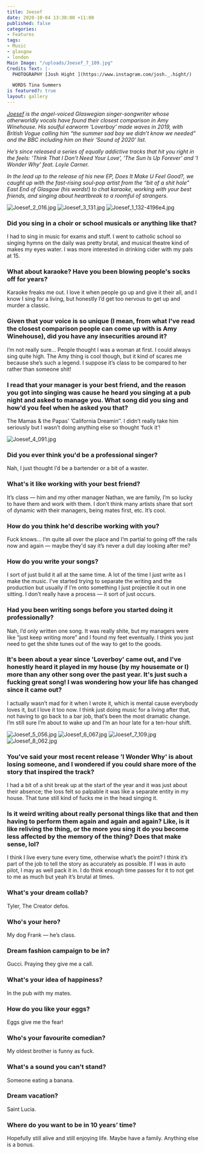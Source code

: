 ```yaml
---
title: Joesef
date: 2020-10-04 13:38:00 +11:00
published: false
categories:
- Features
tags:
- Music
- glasgow
- london
Main Image: "/uploads/Joesef_7_109.jpg"
Credits Text: |-
  PHOTOGRAPHY [Josh Hight ](https://www.instagram.com/josh._.hight/)

  WORDS Tina Summers
is featured?: true
layout: gallery
---
```


*[Joesef](https://www.instagram.com/joesefjoesefjoesef/) is the angel-voiced Glaswegian singer-songwriter whose otherworldly vocals have found their closest comparison in Amy Winehouse. His soulful earworm ‘Loverboy’ made waves in 2019, with British Vogue calling him “the summer sad boy we didn’t know we needed” and the BBC including him on their ‘Sound of 2020’ list.*

*He’s since released a series of equally addictive tracks that hit you right in the feels: ‘Think That I Don’t Need Your Love’, ‘The Sun Is Up Forever’ and ‘I Wonder Why’ feat. Loyle Carner.*

*In the lead up to the release of his new EP, Does It Make U Feel Good?, we caught up with the fast-rising soul-pop artist from the “bit of a shit hole" East End of Glasgow (his words!) to chat karaoke, working with your best friends, and singing about heartbreak to a roomful of strangers.*



![Joesef_2_016.jpg](/uploads/Joesef_2_016.jpg)
![Joesef_3_131.jpg](/uploads/Joesef_3_131.jpg)
![Joesef_1_132-4196e4.jpg](/uploads/Joesef_1_132-4196e4.jpg)

### Did you sing in a choir or school musicals or anything like that? 
I had to sing in music for exams and stuff. I went to catholic school so singing hymns on the daily was pretty brutal, and musical theatre kind of makes my eyes water. I was more interested in drinking cider with my pals at 15.

### What about karaoke? Have you been blowing people's socks off for years? 
Karaoke freaks me out. I love it when people go up and give it their all, and I know I sing for a living, but honestly I’d get too nervous to get up and murder a classic.

### Given that your voice is so unique (I mean, from what I've read the closest comparison people can come up with is Amy Winehouse), did you have any insecurities around it? 
I’m not really sure... People thought I was a woman at first. I could always sing quite high. The Amy thing is cool though, but it kind of scares me because she’s such a legend. I suppose it’s class to be compared to her rather than someone shit!

### I read that your manager is your best friend, and the reason you got into singing was cause he heard you singing at a pub night and asked to manage you. What song did you sing and how'd you feel when he asked you that? 
The Mamas & the Papas’ ‘California Dreamin’’. I didn’t really take him seriously but I wasn’t doing anything else so thought ‘fuck it’!

![Joesef_4_091.jpg](/uploads/Joesef_4_091.jpg)

### Did you ever think you'd be a professional singer?
Nah, I just thought I’d be a bartender or a bit of a waster. 

### What's it like working with your best friend? 
It’s class — him and my other manager Nathan, we are family, I’m so lucky to have them and work with them. I don’t think many artists share that sort of dynamic with their managers, being mates first, etc. It’s cool. 

### How do you think he'd describe working with you?
Fuck knows... I’m quite all over the place and I’m partial to going off the rails now and again — maybe they'd say it’s never a dull day looking after me?

### How do you write your songs? 
I sort of just build it all at the same time. A lot of the time I just write as I make the music. I’ve started trying to separate the writing and the production but usually if I’m onto something I just projectile it out in one sitting. I don’t really have a process — it sort of just occurs.

### Had you been writing songs before you started doing it professionally? 
Nah, I’d only written one song. It was really shite, but my managers were like “just keep writing more” and I found my feet eventually. I think you just need to get the shite tunes out of the way to get to the goods. 

### It's been about a year since 'Loverboy' came out, and I've honestly heard it played in my house (by my housemate or I) more than any other song over the past year. It's just such a fucking great song! I was wondering how your life has changed since it came out? 
I actually wasn’t mad for it when I wrote it, which is mental cause everybody loves it, but I love it too now. I think just doing music for a living after that, not having to go back to a bar job, that’s been the most dramatic change. I’m still sure I’m about to wake up and I’m an hour late for a ten-hour shift.

![Joesef_5_056.jpg](/uploads/Joesef_5_056.jpg)
![Joesef_6_067.jpg](/uploads/Joesef_6_067.jpg)
![Joesef_7_109.jpg](/uploads/Joesef_7_109.jpg)
![Joesef_8_062.jpg](/uploads/Joesef_8_062.jpg)

### You've said your most recent release 'I Wonder Why' is about losing someone, and I wondered if you could share more of the story that inspired the track? 
I had a bit of a shit break up at the start of the year and it was just about their absence; the loss felt so palpable it was like a separate entity in my house. That tune still kind of fucks me in the head singing it.

### Is it weird writing about really personal things like that and then having to perform them again and again and again? Like, is it like reliving the thing, or the more you sing it do you become less affected by the memory of the thing? Does that make sense, lol? 
I think I live every tune every time, otherwise what’s the point? I think it’s part of the job to tell the story as accurately as possible. If I was in auto pilot, I may as well pack it in. I do think enough time passes for it to not get to me as much but yeah it’s brutal at times.

### What's your dream collab? 
Tyler, The Creator defos.

### Who's your hero? 
My dog Frank — he’s class.

### Dream fashion campaign to be in? 
Gucci. Praying they give me a call. 

### What's your idea of happiness? 
In the pub with my mates.

### How do you like your eggs? 
Eggs give me the fear!

### Who's your favourite comedian? 
My oldest brother is funny as fuck.

### What's a sound you can't stand? 
Someone eating a banana.

### Dream vacation? 
Saint Lucia.

### Where do you want to be in 10 years’ time? 
Hopefully still alive and still enjoying life. Maybe have a family. Anything else is a bonus. 